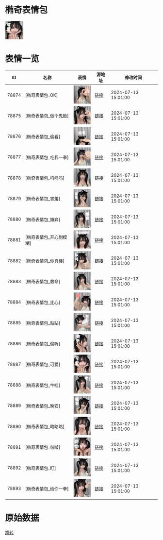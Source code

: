 # 椭奇表情包

<img src="./cover.png" height="60" alt="cover" />

# 表情一览

|ID|名称|表情|源地址|修改时间|
|----|----|----|----|----|
|78874|[椭奇表情包_OK]|<img src="./pic/078874_%5B椭奇表情包_OK%5D.png" height="60" alt="OK"/>|[链接](https://i0.hdslb.com/bfs/garb/b5ea081f195c0d942e0d461355ee16a81ede7577.png)|2024-07-13 15:01:00|
|78875|[椭奇表情包_做个鬼脸]|<img src="./pic/078875_%5B椭奇表情包_做个鬼脸%5D.png" height="60" alt="做个鬼脸"/>|[链接](https://i0.hdslb.com/bfs/garb/7d49ac7d658c02d9b2aff3423da9eff0e82c96f0.png)|2024-07-13 15:01:00|
|78876|[椭奇表情包_偷看]|<img src="./pic/078876_%5B椭奇表情包_偷看%5D.png" height="60" alt="偷看"/>|[链接](https://i0.hdslb.com/bfs/garb/919dad3ecadafec554a1f43c64cf960436f7ab22.png)|2024-07-13 15:01:00|
|78877|[椭奇表情包_吃我一拳]|<img src="./pic/078877_%5B椭奇表情包_吃我一拳%5D.png" height="60" alt="吃我一拳"/>|[链接](https://i0.hdslb.com/bfs/garb/d510fa054d957f768d983818ee5dfb0b89ea6715.png)|2024-07-13 15:01:00|
|78878|[椭奇表情包_呜呜呜]|<img src="./pic/078878_%5B椭奇表情包_呜呜呜%5D.png" height="60" alt="呜呜呜"/>|[链接](https://i0.hdslb.com/bfs/garb/42ded98f97584fd98f2bd47dbfb3d8f999aedada.png)|2024-07-13 15:01:00|
|78879|[椭奇表情包_害羞]|<img src="./pic/078879_%5B椭奇表情包_害羞%5D.png" height="60" alt="害羞"/>|[链接](https://i0.hdslb.com/bfs/garb/c05b2bce939524810851d1bc3bacf16e4f82b46f.png)|2024-07-13 15:01:00|
|78880|[椭奇表情包_嫌弃]|<img src="./pic/078880_%5B椭奇表情包_嫌弃%5D.png" height="60" alt="嫌弃"/>|[链接](https://i0.hdslb.com/bfs/garb/ccc2d91586a82a6f1b6a0fb80ed6c02b657a1d0d.png)|2024-07-13 15:01:00|
|78881|[椭奇表情包_开心到模糊]|<img src="./pic/078881_%5B椭奇表情包_开心到模糊%5D.png" height="60" alt="开心到模糊"/>|[链接](https://i0.hdslb.com/bfs/garb/db3d90faa7b11fdb0bd6fb09fab341986990f1be.png)|2024-07-13 15:01:00|
|78882|[椭奇表情包_你真棒]|<img src="./pic/078882_%5B椭奇表情包_你真棒%5D.png" height="60" alt="你真棒"/>|[链接](https://i0.hdslb.com/bfs/garb/d9c38b22440e0af39e4ef2afaa60738ea0d08875.png)|2024-07-13 15:01:00|
|78883|[椭奇表情包_救命]|<img src="./pic/078883_%5B椭奇表情包_救命%5D.png" height="60" alt="救命"/>|[链接](https://i0.hdslb.com/bfs/garb/785976c9b6b7df254abbf5ef1e2db5337cc829ee.png)|2024-07-13 15:01:00|
|78884|[椭奇表情包_比心]|<img src="./pic/078884_%5B椭奇表情包_比心%5D.png" height="60" alt="比心"/>|[链接](https://i0.hdslb.com/bfs/garb/fc91c40f84c78cdea138cf578726d4a235e36574.png)|2024-07-13 15:01:00|
|78885|[椭奇表情包_贴贴]|<img src="./pic/078885_%5B椭奇表情包_贴贴%5D.png" height="60" alt="贴贴"/>|[链接](https://i0.hdslb.com/bfs/garb/47c9738f2591e637e20fd89d6c7b11d5cff997b6.png)|2024-07-13 15:01:00|
|78886|[椭奇表情包_偷听]|<img src="./pic/078886_%5B椭奇表情包_偷听%5D.png" height="60" alt="偷听"/>|[链接](https://i0.hdslb.com/bfs/garb/09f48956e4c868017b08e73f056cc166851a4182.png)|2024-07-13 15:01:00|
|78887|[椭奇表情包_可爱]|<img src="./pic/078887_%5B椭奇表情包_可爱%5D.png" height="60" alt="可爱"/>|[链接](https://i0.hdslb.com/bfs/garb/6f1f296f15ea954714def325d054a488901da926.png)|2024-07-13 15:01:00|
|78888|[椭奇表情包_牛哇]|<img src="./pic/078888_%5B椭奇表情包_牛哇%5D.png" height="60" alt="牛哇"/>|[链接](https://i0.hdslb.com/bfs/garb/9781b116a77aff0f380d571133470ca228526882.png)|2024-07-13 15:01:00|
|78889|[椭奇表情包_晚安]|<img src="./pic/078889_%5B椭奇表情包_晚安%5D.png" height="60" alt="晚安"/>|[链接](https://i0.hdslb.com/bfs/garb/87f5f5fa0ba5a8a1ec14de5ccb2109b5f103b424.png)|2024-07-13 15:01:00|
|78890|[椭奇表情包_略略略]|<img src="./pic/078890_%5B椭奇表情包_略略略%5D.png" height="60" alt="略略略"/>|[链接](https://i0.hdslb.com/bfs/garb/cd32e6bc3fd3b4316acea1292db22e20426a5f45.png)|2024-07-13 15:01:00|
|78891|[椭奇表情包_啵啵]|<img src="./pic/078891_%5B椭奇表情包_啵啵%5D.png" height="60" alt="啵啵"/>|[链接](https://i0.hdslb.com/bfs/garb/95700d1d363044c8026d76d4e0083d67144de021.png)|2024-07-13 15:01:00|
|78892|[椭奇表情包_盯]|<img src="./pic/078892_%5B椭奇表情包_盯%5D.png" height="60" alt="盯"/>|[链接](https://i0.hdslb.com/bfs/garb/39fca56fd962aaa1b8e3f1ce096b41641e22ea29.png)|2024-07-13 15:01:00|
|78893|[椭奇表情包_给你一拳]|<img src="./pic/078893_%5B椭奇表情包_给你一拳%5D.png" height="60" alt="给你一拳"/>|[链接](https://i0.hdslb.com/bfs/garb/db903c03284cc58db662d0fb138305d47570f71c.png)|2024-07-13 15:01:00|

# 原始数据

[跳转](./raw.json)

